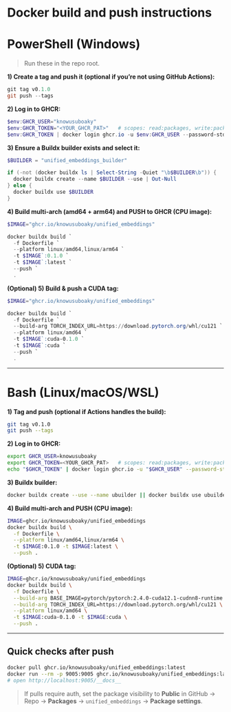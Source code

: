 # Docker build and push instructions
# PowerShell (Windows)

> Run these in the repo root.

**1) Create a tag and push it (optional if you’re not using GitHub Actions):**

```powershell
git tag v0.1.0
git push --tags
```

**2) Log in to GHCR:**

```powershell
$env:GHCR_USER="knowusuboaky"
$env:GHCR_TOKEN="<YOUR_GHCR_PAT>"   # scopes: read:packages, write:packages
$env:GHCR_TOKEN | docker login ghcr.io -u $env:GHCR_USER --password-stdin
```

**3) Ensure a Buildx builder exists and select it:**

```powershell
$BUILDER = "unified_embeddings_builder"

if (-not (docker buildx ls | Select-String -Quiet "\b$BUILDER\b")) {
  docker buildx create --name $BUILDER --use | Out-Null
} else {
  docker buildx use $BUILDER
}
```

**4) Build multi-arch (amd64 + arm64) and PUSH to GHCR (CPU image):**

```powershell
$IMAGE="ghcr.io/knowusuboaky/unified_embeddings"

docker buildx build `
  -f Dockerfile `
  --platform linux/amd64,linux/arm64 `
  -t $IMAGE`:0.1.0 `
  -t $IMAGE`:latest `
  --push `
  .
```

**(Optional) 5) Build & push a CUDA tag:**

```powershell
$IMAGE="ghcr.io/knowusuboaky/unified_embeddings"

docker buildx build `
  -f Dockerfile `
  --build-arg TORCH_INDEX_URL=https://download.pytorch.org/whl/cu121 `
  --platform linux/amd64 `
  -t $IMAGE`:cuda-0.1.0 `
  -t $IMAGE`:cuda `
  --push `
  .
```

---

# Bash (Linux/macOS/WSL)

**1) Tag and push (optional if Actions handles the build):**

```bash
git tag v0.1.0
git push --tags
```

**2) Log in to GHCR:**

```bash
export GHCR_USER=knowusuboaky
export GHCR_TOKEN=<YOUR_GHCR_PAT>   # scopes: read:packages, write:packages
echo "$GHCR_TOKEN" | docker login ghcr.io -u "$GHCR_USER" --password-stdin
```

**3) Buildx builder:**

```bash
docker buildx create --use --name ubuilder || docker buildx use ubuilder
```

**4) Build multi-arch and PUSH (CPU image):**

```bash
IMAGE=ghcr.io/knowusuboaky/unified_embeddings
docker buildx build \
  -f Dockerfile \
  --platform linux/amd64,linux/arm64 \
  -t $IMAGE:0.1.0 -t $IMAGE:latest \
  --push .
```

**(Optional) 5) CUDA tag:**

```bash
IMAGE=ghcr.io/knowusuboaky/unified_embeddings
docker buildx build \
  -f Dockerfile \
  --build-arg BASE_IMAGE=pytorch/pytorch:2.4.0-cuda12.1-cudnn8-runtime \
  --build-arg TORCH_INDEX_URL=https://download.pytorch.org/whl/cu121 \
  --platform linux/amd64 \
  -t $IMAGE:cuda-0.1.0 -t $IMAGE:cuda \
  --push .
```

---

## Quick checks after push

```bash
docker pull ghcr.io/knowusuboaky/unified_embeddings:latest
docker run --rm -p 9005:9005 ghcr.io/knowusuboaky/unified_embeddings:latest
# open http://localhost:9005/__docs__
```

> If pulls require auth, set the package visibility to **Public** in GitHub → Repo → **Packages** → `unified_embeddings` → **Package settings**.

<!-- 
######################################## IF YOU FORGOT TO TAG BEFORE PUSHING :latest ########################################
# 1) Log in to GHCR
$env:GHCR_USER="knowusuboaky"
$env:GHCR_TOKEN="<YOUR_PAT_WITH_write:packages>"
$env:GHCR_TOKEN | docker login ghcr.io -u $env:GHCR_USER --password-stdin

# 2) (Optional) see what’s there
docker buildx imagetools inspect ghcr.io/knowusuboaky/unified_embeddings:latest

# 3) Retag the existing :latest to a version tag (no rebuild)
$IMAGE="ghcr.io/knowusuboaky/unified_embeddings"
$VER="0.1.0"   # change as needed

docker buildx imagetools create `
  --tag $IMAGE`:$VER `
  $IMAGE`:latest -->
